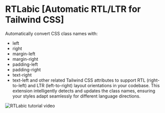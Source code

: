 
# RTLabic [Automatic RTL/LTR for Tailwind CSS]

Automatically convert CSS class names with:
 
 - left
 - right
 - margin-left
 - margin-right
 - padding-left
 - padding-right 
 - text-right
 - text-left
 and other related Tailwind CSS attributes to support RTL (right-to-left) and LTR (left-to-right) layout orientations in your codebase. This extension intelligently detects and updates the class names, ensuring your styles adapt seamlessly for different language directions.




![RTLabic tutorial video](https://s12.gifyu.com/images/SW8zR.gif)

